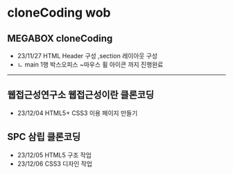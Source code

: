 # cloneCoding wob
## MEGABOX  cloneCoding
* 23/11/27 HTML Header 구성 ,section 레이아웃 구성
* ㄴ main 1행 박스오피스 ~마우스 휠 아이콘 까지 진행완료
--------
## 웹접근성연구소 웹접근성이란 클론코딩
* 23/12/04 HTML5+ CSS3 이용 페이지 만들기
## SPC 삼립 클론코딩
* 23/12/05 HTML5 구조 작업
* 23/12/06 CSS3 디자인 작업